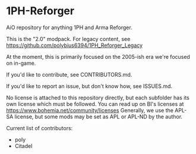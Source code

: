 # 1PH-Reforger
AiO repository for anything 1PH and Arma Reforger.

This is the "2.0" modpack. For legacy content, see https://github.com/polybius6394/1PH_Reforger_Legacy

At the moment, this is primarily focused on the 2005-ish era we're focused on in-game.

If you'd like to contribute, see CONTRIBUTORS.md.

If you'd like to report an issue, but don't know how, see ISSUES.md.

No license is attached to this repository directly, but each subfolder has its own license which must be followed. You can read up on BI's licenses at https://www.bohemia.net/community/licenses
Generally, we use the APL-SA license, but some mods may be set as APL or APL-ND by the author.

Current list of contributors:
- poly
- Citadel
